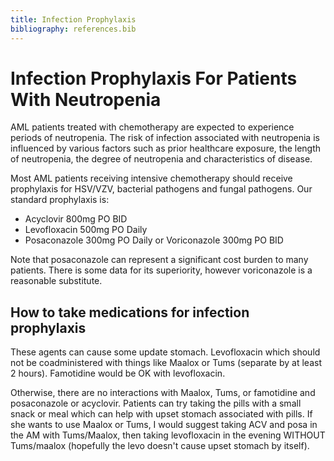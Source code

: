 ```yaml
---
title: Infection Prophylaxis
bibliography: references.bib
---
```


# Infection Prophylaxis For Patients With Neutropenia

AML patients treated with chemotherapy are expected to experience periods of neutropenia. The risk of infection associated with neutropenia is influenced by various factors such as prior healthcare exposure, the length of neutropenia, the degree of neutropenia and characteristics of disease.

Most AML patients receiving intensive chemotherapy should receive prophylaxis for HSV/VZV, bacterial pathogens and fungal pathogens. Our standard prophylaxis is:

-   Acyclovir 800mg PO BID
-   Levofloxacin 500mg PO Daily
-   Posaconazole 300mg PO Daily or Voriconazole 300mg PO BID

Note that posaconazole can represent a significant cost burden to many patients. There is some data for its superiority, however voriconazole is a reasonable substitute.

## How to take medications for infection prophylaxis

These agents can cause some update stomach. Levofloxacin which should not be coadministered with things like Maalox or Tums (separate by at least 2 hours). Famotidine would be OK with levofloxacin.

Otherwise, there are no interactions with Maalox, Tums, or famotidine and posaconazole or acyclovir. Patients can try taking the pills with a small snack or meal which can help with upset stomach associated with pills. If she wants to use Maalox or Tums, I would suggest taking ACV and posa in the AM with Tums/Maalox, then taking levofloxacin in the evening WITHOUT Tums/maalox (hopefully the levo doesn't cause upset stomach by itself).
